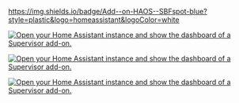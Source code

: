 https://img.shields.io/badge/Add--on-HAOS--SBFspot-blue?style=plastic&logo=homeassistant&logoColor=white

[![Open your Home Assistant instance and show the dashboard of a Supervisor add-on.](https://img.shields.io/badge/Add--on-HAOS--SBFspot-blue?style=plastic&logo=homeassistant&logoColor=white)](https://my.home-assistant.io/redirect/supervisor_addon/?addon=a51a23d8_haos-sbfspot&repository_url=https%3A%2F%2Fgithub.com%2Fhabuild%2Fhassio-addons)

[![Open your Home Assistant instance and show the dashboard of a Supervisor add-on.](https://img.shields.io/badge/ADDON-HAOS--SBFspot-blueviolet)](https://my.home-assistant.io/redirect/supervisor_addon/?addon=a51a23d8_haos-sbfspot&repository_url=https%3A%2F%2Fgithub.com%2Fhabuild%2Fhassio-addons)

[![Open your Home Assistant instance and show the dashboard of a Supervisor add-on.](https://img.shields.io/badge/Addon-HAOS--SBFspot-blue?style=plastic&logo=homeassistant&color=blueviolet)](https://my.home-assistant.io/redirect/supervisor_addon/?addon=a51a23d8_haos-sbfspot&repository_url=https%3A%2F%2Fgithub.com%2Fhabuild%2Fhassio-addons)
